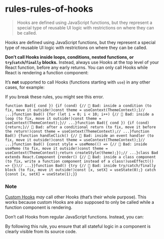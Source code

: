 # rules-rules-of-hooks

> Hooks are defined using JavaScript functions, but they represent a special type of reusable UI logic with restrictions on where they can be called.



Hooks are defined using JavaScript functions, but they represent a special type of reusable UI logic with restrictions on where they can be called.

**Don’t call Hooks inside loops, conditions, nested functions, or `try`/`catch`/`finally` blocks.** Instead, always use Hooks at the top level of your React function, before any early returns. You can only call Hooks while React is rendering a function component:

It’s **not** supported to call Hooks (functions starting with `use`) in any other cases, for example:

If you break these rules, you might see this error.

    function Bad({ cond }) {if (cond) {// 🔴 Bad: inside a condition (to fix, move it outside!)const theme = useContext(ThemeContext);}// ...}function Bad() {for (let i = 0; i < 10; i++) {// 🔴 Bad: inside a loop (to fix, move it outside!)const theme = useContext(ThemeContext);}// ...}function Bad({ cond }) {if (cond) {return;}// 🔴 Bad: after a conditional return (to fix, move it before the return!)const theme = useContext(ThemeContext);// ...}function Bad() {function handleClick() {// 🔴 Bad: inside an event handler (to fix, move it outside!)const theme = useContext(ThemeContext);}// ...}function Bad() {const style = useMemo(() => {// 🔴 Bad: inside useMemo (to fix, move it outside!)const theme = useContext(ThemeContext);return createStyle(theme);});// ...}class Bad extends React.Component {render() {// 🔴 Bad: inside a class component (to fix, write a function component instead of a class!)useEffect(() => {})// ...}}function Bad() {try {// 🔴 Bad: inside try/catch/finally block (to fix, move it outside!)const [x, setX] = useState(0);} catch {const [x, setX] = useState(1);}}

### Note

[Custom Hooks](/learn/reusing-logic-with-custom-hooks) _may_ call other Hooks (that’s their whole purpose). This works because custom Hooks are also supposed to only be called while a function component is rendering.

Don’t call Hooks from regular JavaScript functions. Instead, you can:

By following this rule, you ensure that all stateful logic in a component is clearly visible from its source code.
